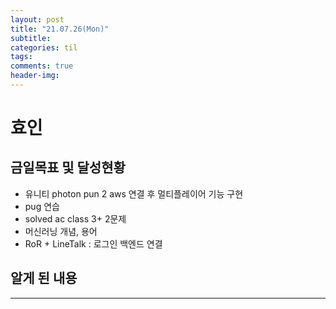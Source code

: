 ```yaml
---
layout: post
title: "21.07.26(Mon)"
subtitle:
categories: til
tags:
comments: true
header-img:
---
```


# 효인

## 금일목표 및 달성현황

- 유니티 photon pun 2 aws 연결 후 멀티플레이어 기능 구현
- pug 연습
- solved ac class 3+ 2문제
- 머신러닝 개념, 용어
- RoR + LineTalk : 로그인 백엔드 연결

## 알게 된 내용

---
